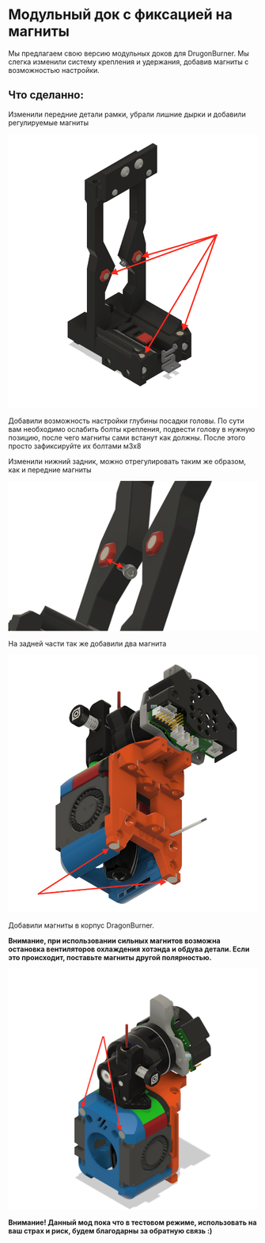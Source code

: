 # Модульный док с фиксацией на магниты
Мы предлагаем свою версию модульных доков для DrugonBurner. Мы слегка изменили систему крепления и удержания, добавив магниты с возможностью настройки. 
## Что сделанно:

Изменили передние детали рамки, убрали лишние дырки и добавили регулируемые магниты

![alt-текст](https://github.com/deflord/3def/blob/main/STL/StealthChanger/Магнитный%20док/IMG/1.png "Док")

Добавили возможность настройки глубины посадки головы. По сути вам необходимо ослабить болты крепления, подвести голову в нужную позицию, после чего магниты сами встанут как должны. После этого просто зафиксируйте их болтами м3х8

Изменили нижний задник, можно отрегулировать таким же образом, как и передние магниты

![alt-текст](https://github.com/deflord/3def/blob/main/STL/StealthChanger/Магнитный%20док/IMG/2.png "Регулировка передних магнитов")

На задней части так же добавили два магнита

![alt-текст](https://github.com/deflord/3def/blob/main/STL/StealthChanger/Магнитный%20док/IMG/3.png "Нижние магниты на голове")

Добавили магниты в корпус DragonBurner.

**Внимание, при использовании сильных магнитов возможна остановка вентиляторов охлаждения хотэнда и обдува детали. Если это происходит, поставьте магниты другой полярностью.**


![alt-текст](https://github.com/deflord/3def/blob/main/STL/StealthChanger/Магнитный%20док/IMG/4.png "Передние магниты на голове")

**Внимание! 
Данный мод пока что в тестовом режиме, использовать на ваш страх и риск, будем благодарны за обратную связь :)**